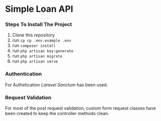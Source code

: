 # Simple Loan API

### Steps To Install The Project
1. Clone this repository
2. run `cp cp .env.example .env`
3. run `composer install`
4. run `php artisan key:generate`
5. run `php artisan migrate`
6. run `php artisan serve`


### Authentication
For Authetication *Laravel Sanctum* has been used.

### Request Validation
For most of the post request validation, custom form request classes have been created to keep the controller methods clean.


